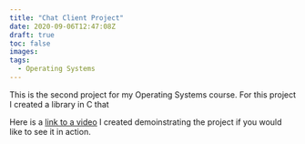 ```yaml
---
title: "Chat Client Project"
date: 2020-09-06T12:47:08Z
draft: true
toc: false
images:
tags:
  - Operating Systems
---
```


This is the second project for my Operating Systems course. For this project I created a library in C that 

Here is a [link to a video] I created demoinstrating the project if you would like to see it in action.



[link to a video]:    https://youtu.be/RXP19fR82ZQ